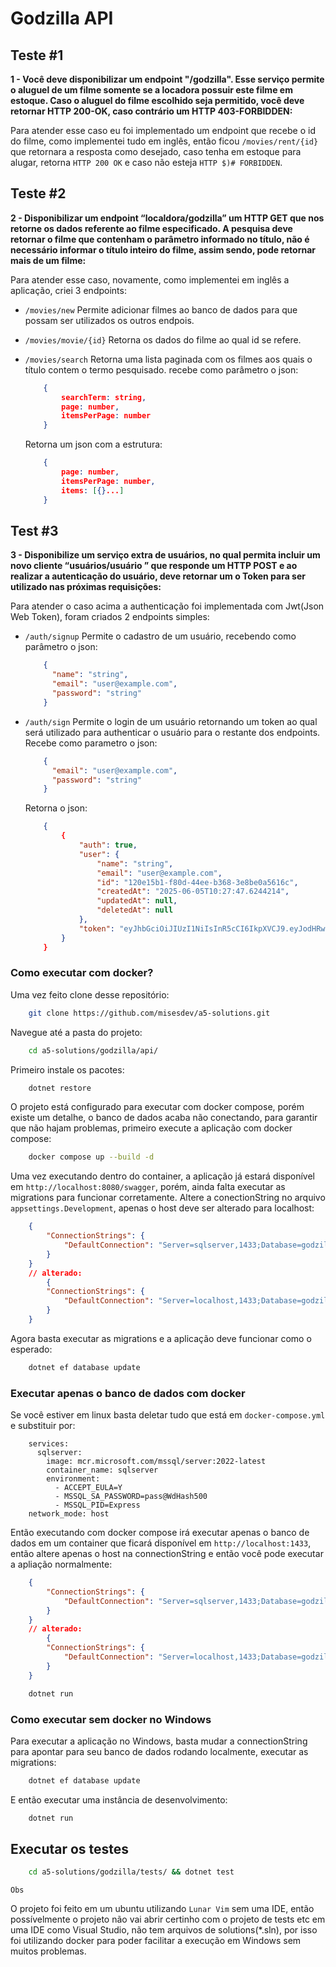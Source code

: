 # Godzilla API

## Teste #1

**1 - Você deve disponibilizar um endpoint "/godzilla". Esse serviço permite o aluguel de um filme 
somente se a locadora possuir este filme em estoque. Caso o aluguel do filme escolhido seja 
permitido, você deve retornar HTTP 200-OK, caso contrário um HTTP 403-FORBIDDEN:**

Para atender esse caso eu foi implementado um endpoint que recebe o id do filme, como implementei
tudo em inglês, então ficou `/movies/rent/{id}` que retornara a resposta como desejado, caso tenha
em estoque para alugar, retorna `HTTP 200 OK` e caso não esteja `HTTP $)# FORBIDDEN`.


## Teste #2

**2 - Disponibilizar um endpoint “localdora/godzilla” um HTTP GET que nos retorne os dados referente ao
filme especificado. A pesquisa deve retornar o filme que contenham o parâmetro informado no título, 
não é necessário informar o título inteiro do filme, assim sendo, pode retornar mais de um filme:**

Para atender esse caso, novamente, como implementei em inglês a aplicação, criei 3 endpoints:

- `/movies/new`
    Permite adicionar filmes ao banco de dados para que possam ser utilizados os outros endpois.
- `/movies/movie/{id}`
    Retorna os dados do filme ao qual id se refere.
- `/movies/search`
    Retorna uma lista paginada com os filmes aos quais o título contem o termo pesquisado. 
    recebe como parâmetro o json:
    ```json
        {
            searchTerm: string,
            page: number,
            itemsPerPage: number
        }
    ```

    Retorna um json com a estrutura:

    ```json
        {
            page: number,
            itemsPerPage: number,
            items: [{}...]
        }
    ```

## Test #3

**3 - Disponibilize um serviço extra de usuários, no qual permita incluir um novo cliente “usuários/usuário ” 
que responde um HTTP POST e ao realizar a autenticação do usuário, deve retornar um o Token para 
ser utilizado nas próximas requisições:**

Para atender o caso acima a authenticação foi implementada com Jwt(Json Web Token), foram criados
2 endpoints simples:

- `/auth/signup`
    Permite o cadastro de um usuário, recebendo como parâmetro o json: 
    ```json
        {
          "name": "string",
          "email": "user@example.com",
          "password": "string"
        }
    ```
- `/auth/sign`
    Permite o login de um usuário retornando um token ao qual será utilizado para authenticar o 
    usuário para o restante dos endpoints.
    Recebe como parametro o json:
    ```json
        {
          "email": "user@example.com",
          "password": "string"
        }
    ```
    Retorna o json:
    ```json
        {
            {
                "auth": true,
                "user": {
                    "name": "string",
                    "email": "user@example.com",
                    "id": "120e15b1-f80d-44ee-b368-3e8be0a5616c",
                    "createdAt": "2025-06-05T10:27:47.6244214",
                    "updatedAt": null,
                    "deletedAt": null
                },
                "token": "eyJhbGciOiJIUzI1NiIsInR5cCI6IkpXVCJ9.eyJodHRwOi8vc2NoZW1hcy54bWxzb2FwLm9yZy93cy8yMDA1LzA1L2lkZW50aXR5L2NsYWltcy9uYW1laWRlbnRpZmllciI6IjEyMGUxNWIxLWY4MGQtNDRlZS1iMzY4LTNlOGJlMGE1NjE2YyIsImh0dHA6Ly9zY2hlbWFzLnhtbHNvYXAub3JnL3dzLzIwMDUvMDUvaWRlbnRpdHkvY2xhaW1zL2VtYWlsYWRkcmVzcyI6InVzZXJAZXhhbXBsZS5jb20iLCJodHRwOi8vc2NoZW1hcy54bWxzb2FwLm9yZy93cy8yMDA1LzA1L2lkZW50aXR5L2NsYWltcy9uYW1lIjoic3RyaW5nIiwiZXhwIjoxNzQ5MTIyOTA0LCJpc3MiOiJHb2R6aWxsYUFwaSIsImF1ZCI6IkdvZHppbGxhVXNlcnMifQ.3no5ErBXccDLvG3uRdSD9sQYWaUlK4Nc86psA8dcSJs"
            }
        }
    ```


### Como executar com docker?

Uma vez feito clone desse repositório:

```bash
    git clone https://github.com/misesdev/a5-solutions.git
```

Navegue até a pasta do projeto:

```bash
    cd a5-solutions/godzilla/api/
```

Primeiro instale os pacotes:

```bash
    dotnet restore
```

O projeto está configurado para executar com docker compose, porém existe um detalhe, o banco de 
dados acaba não conectando, para garantir que não hajam problemas, primeiro execute a aplicação
com docker compose:

```bash
    docker compose up --build -d
```

Uma vez executando dentro do container, a aplicação já estará disponível em `http://localhost:8080/swagger`, 
porém, ainda falta executar as migrations para funcionar corretamente. Altere a conectionString no arquivo `appsettings.Development`,
apenas o host deve ser alterado para localhost:

```json 
    {
        "ConnectionStrings": {
            "DefaultConnection": "Server=sqlserver,1433;Database=godzilla;User Id=sa;Password=pass@WdHash500;Encrypt=False;TrustServerCertificate=True;",
        }
    }  
    // alterado:
        {
        "ConnectionStrings": {
            "DefaultConnection": "Server=localhost,1433;Database=godzilla;User Id=sa;Password=pass@WdHash500;Encrypt=False;TrustServerCertificate=True;",
        }
    }
```

Agora basta executar as migrations e a aplicação deve funcionar como o esperado:

```bash
    dotnet ef database update 
```

### Executar apenas o banco de dados com docker

Se você estiver em linux basta deletar tudo que está em `docker-compose.yml` e substituir por:

```
    services:
      sqlserver:
        image: mcr.microsoft.com/mssql/server:2022-latest
        container_name: sqlserver
        environment:
          - ACCEPT_EULA=Y
          - MSSQL_SA_PASSWORD=pass@WdHash500
          - MSSQL_PID=Express
    network_mode: host
```

Então executando com docker compose irá executar apenas o banco de dados em um container que ficará 
disponível em `http://localhost:1433`, então altere apenas o host na connectionString e então 
você pode executar a apliação normalmente:

```json 
    {
        "ConnectionStrings": {
            "DefaultConnection": "Server=sqlserver,1433;Database=godzilla;User Id=sa;Password=pass@WdHash500;Encrypt=False;TrustServerCertificate=True;",
        }
    }  
    // alterado:
        {
        "ConnectionStrings": {
            "DefaultConnection": "Server=localhost,1433;Database=godzilla;User Id=sa;Password=pass@WdHash500;Encrypt=False;TrustServerCertificate=True;",
        }
    }
```

```bash
    dotnet run
```

### Como executar sem docker no Windows

Para executar a aplicação no Windows, basta mudar a connectionString para apontar para seu banco de dados
rodando localmente, executar as migrations:

```bash
    dotnet ef database update 
```

E então executar uma instância de desenvolvimento:

```bash
    dotnet run
```

## Executar os testes

```bash 
    cd a5-solutions/godzilla/tests/ && dotnet test
```


`Obs`

O projeto foi feito em um ubuntu utilizando `Lunar Vim` sem uma IDE, então possívelmente o projeto
não vai abrir certinho com o projeto de tests etc em uma IDE como Visual Studio, não tem 
arquivos de solutions(*.sln), por isso foi utilizando docker para poder facilitar a execução em 
Windows sem muitos problemas.
